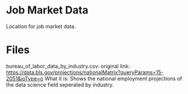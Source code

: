 # Job Market Data

Location for job market data.


# Files

bureau_of_labor_data_by_industry.csv: 
  original link: https://data.bls.gov/projections/nationalMatrix?queryParams=15-2051&ioType=o 
  What it is: Shows the national employment projections of the data science field seperated by industry.

